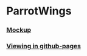# ParrotWings

### [Mockup](https://www.figma.com/design/6aURLKt8y7um1WC5rAaZJN/%F0%9F%97%BF-Web-layout-creator-test-task?node-id=0-1&node-type=CANVAS&t=vJWZU5wTubqeZ6NX-0)
### [Viewing in github-pages](https://SergeyGramakov.github.io/ParrotWings/)
